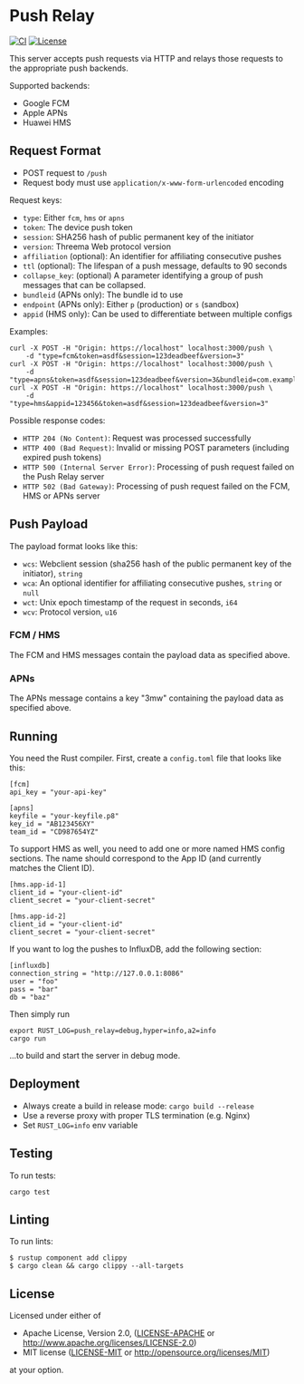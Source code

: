 # Push Relay

[![CI][ci-badge]][ci]
[![License][license-badge]][license]

This server accepts push requests via HTTP and relays those requests to the appropriate push backends.

Supported backends:

- Google FCM
- Apple APNs
- Huawei HMS

## Request Format

- POST request to `/push`
- Request body must use `application/x-www-form-urlencoded` encoding

Request keys:

- `type`: Either `fcm`, `hms` or `apns`
- `token`: The device push token
- `session`: SHA256 hash of public permanent key of the initiator
- `version`: Threema Web protocol version
- `affiliation` (optional): An identifier for affiliating consecutive pushes
- `ttl` (optional): The lifespan of a push message, defaults to 90 seconds
- `collapse_key`: (optional) A parameter identifying a group of push messages that can be
  collapsed.
- `bundleid` (APNs only): The bundle id to use
- `endpoint` (APNs only): Either `p` (production) or `s` (sandbox)
- `appid` (HMS only): Can be used to differentiate between multiple configs

Examples:

    curl -X POST -H "Origin: https://localhost" localhost:3000/push \
        -d "type=fcm&token=asdf&session=123deadbeef&version=3"
    curl -X POST -H "Origin: https://localhost" localhost:3000/push \
        -d "type=apns&token=asdf&session=123deadbeef&version=3&bundleid=com.example.app&endpoint=s"
    curl -X POST -H "Origin: https://localhost" localhost:3000/push \
        -d "type=hms&appid=123456&token=asdf&session=123deadbeef&version=3"

Possible response codes:

- `HTTP 204 (No Content)`: Request was processed successfully
- `HTTP 400 (Bad Request)`: Invalid or missing POST parameters (including expired push tokens)
- `HTTP 500 (Internal Server Error)`: Processing of push request failed on the Push Relay server
- `HTTP 502 (Bad Gateway)`: Processing of push request failed on the FCM, HMS or APNs server

## Push Payload

The payload format looks like this:

- `wcs`: Webclient session (sha256 hash of the public permanent key of the
  initiator), `string`
- `wca`: An optional identifier for affiliating consecutive pushes, `string` or `null`
- `wct`: Unix epoch timestamp of the request in seconds, `i64`
- `wcv`: Protocol version, `u16`

### FCM / HMS

The FCM and HMS messages contain the payload data as specified above.

### APNs

The APNs message contains a key "3mw" containing the payload data as specified
above.

## Running

You need the Rust compiler. First, create a `config.toml` file that looks like this:

    [fcm]
    api_key = "your-api-key"

    [apns]
    keyfile = "your-keyfile.p8"
    key_id = "AB123456XY"
    team_id = "CD987654YZ"

To support HMS as well, you need to add one or more named HMS config sections.
The name should correspond to the App ID (and currently matches the Client ID).

    [hms.app-id-1]
    client_id = "your-client-id"
    client_secret = "your-client-secret"

    [hms.app-id-2]
    client_id = "your-client-id"
    client_secret = "your-client-secret"

If you want to log the pushes to InfluxDB, add the following section:

    [influxdb]
    connection_string = "http://127.0.0.1:8086"
    user = "foo"
    pass = "bar"
    db = "baz"

Then simply run

    export RUST_LOG=push_relay=debug,hyper=info,a2=info
    cargo run

...to build and start the server in debug mode.

## Deployment

- Always create a build in release mode: `cargo build --release`
- Use a reverse proxy with proper TLS termination (e.g. Nginx)
- Set `RUST_LOG=info` env variable

## Testing

To run tests:

    cargo test

## Linting

To run lints:

    $ rustup component add clippy
    $ cargo clean && cargo clippy --all-targets

## License

Licensed under either of

 * Apache License, Version 2.0, ([LICENSE-APACHE](LICENSE-APACHE) or
   http://www.apache.org/licenses/LICENSE-2.0)
 * MIT license ([LICENSE-MIT](LICENSE-MIT) or
   http://opensource.org/licenses/MIT)

at your option.

<!-- Badges -->
[ci]: https://github.com/threema-ch/push-relay/actions?query=workflow%3ACI
[ci-badge]: https://img.shields.io/github/workflow/status/threema-ch/push-relay/CI/master
[license]: https://github.com/threema-ch/push-relay#license
[license-badge]: https://img.shields.io/badge/License-Apache%202.0%20%2f%20MIT-blue.svg
